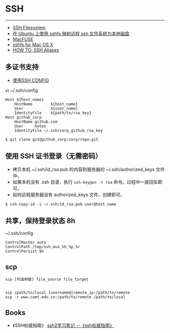 
# SSH

----

* [SSH Filesystem](http://fuse.sourceforge.net/sshfs.html)
* [在 Ubuntu 上使用 sshfs 映射远程 ssh 文件系统为本地磁盘](http://wowubuntu.com/sshfs.html)
* [MacFUSE](http://code.google.com/p/macfuse/)
* [sshfs for Mac OS X](http://www.macupdate.com/app/mac/23721/sshfs-for-mac-os-x)
* [HOW TO: SSH Aliases](http://collectiveidea.com/blog/archives/2011/02/04/how-to-ssh-aliases/)

## 多证书支持

* [使用SSH CONFIG](http://www.lainme.com/doku.php/blog/2011/01/%E4%BD%BF%E7%94%A8ssh_config)

vi ~/.ssh/config
```
Host ${host_name}
    HostName        ${host_name}
    User            ${user_name}
    IdentityFile    ${path/to/rsa_key}
Host github_corp
    HostName github.com
    User     hotoo
    IdentityFile ~/.ssh/corp_github_rsa_key
```
```
$ git clone git@github_corp:corp/repo.git
```

## 使用 SSH 证书登录（无需密码）

* 拷贝本机 ~/.ssh/id_rsa.pub 的内容到服务器的 ~/.ssh/authorized_keys 文件中。
* 如果本机没有 .ssh 目录，执行 `ssh-keygen -t rsa` 命令。过程中一直回车即可。
* 如何远程服务器没有 authorized_keys 文件，创建即可。

```
$ ssh-copy-id -i ~/.ssh/id_rsa.pub user@host.name
```

## 共享，保持登录状态 8h

~/.ssh/config
```
ControlMaster auto
ControlPath /tmp/ssh_mux_%h_%p_%r
ControlPersist 8h
```

## scp

```
scp [可选参数] file_source file_target


scp /path/to/local [username@]remote_ip:/path/to/remote
scp -r www.cumt.edu.cn:/path/to/remote /path/to/local
```

## Books

* 《SSH权威指南》
    [ssh2学习笔记 --《ssh权威指南》](http://my.opera.com/cloudislet/blog/show.dml/364652)
